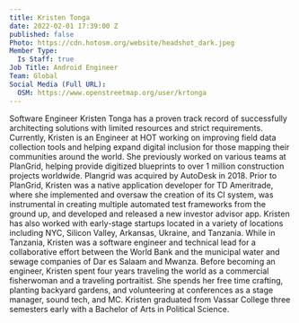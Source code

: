 ```yaml
---
title: Kristen Tonga
date: 2022-02-01 17:39:00 Z
published: false
Photo: https://cdn.hotosm.org/website/headshot_dark.jpeg
Member Type:
  Is Staff: true
Job Title: Android Engineer
Team: Global
Social Media (Full URL):
  OSM: https://www.openstreetmap.org/user/krtonga
---
```


Software Engineer Kristen Tonga has a proven track record of successfully architecting solutions with limited resources and strict requirements.
Currently, Kristen is an Engineer at HOT working on improving field data collection tools and helping expand digital inclusion for those mapping their communities around the world. 
She previously worked on various teams at PlanGrid, helping provide digitized blueprints to over 1 million construction projects worldwide. Plangrid was acquired by AutoDesk in 2018. Prior to PlanGrid, Kristen was a native application developer for TD Ameritrade, where she implemented and oversaw the creation of its CI system, was instrumental in creating multiple automated test frameworks from the ground up, and developed and released a new investor advisor app. Kristen has also worked with early-stage startups located in a variety of locations including NYC, Silicon Valley, Arkansas, Ukraine, and Tanzania. While in Tanzania, Kristen was a software engineer and technical lead for a collaborative effort between the World Bank and the municipal water and sewage companies of Dar es Salaam and Mwanza.
Before becoming an engineer, Kristen spent four years traveling the world as a commercial fisherwoman and a traveling portraitist. She spends her free time crafting, planting backyard gardens, and volunteering at conferences as a stage manager, sound tech, and MC. Kristen graduated from Vassar College three semesters early with a Bachelor of Arts in Political Science.